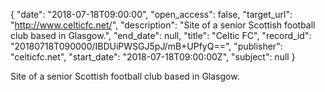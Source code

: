 {
  "date": "2018-07-18T09:00:00", 
  "open_access": false, 
  "target_url": "http://www.celticfc.net/", 
  "description": "Site of a senior Scottish football club based in Glasgow.", 
  "end_date": null, 
  "title": "Celtic FC", 
  "record_id": "20180718T090000/IBDUiPWSGJ5pJ/mB+UPfyQ==", 
  "publisher": "celticfc.net", 
  "start_date": "2018-07-18T09:00:00Z", 
  "subject": null
}

Site of a senior Scottish football club based in Glasgow.